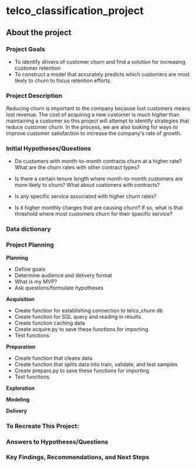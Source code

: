 # telco_classification_project

## About the project

### Project Goals

- To identify drivers of customer churn and find a solution for increasing customer retention
- To construct a model that accurately predicts which customers are most likely to churn to focus retention efforts

### Project Description

Reducing churn is important to the company because lost customers means lost revenue. The cost of acquiring a new customer is much higher than maintaining a customer so this project will attempt to identify strategies that reduce customer churn. In the process, we are also looking for ways to improve customer satisfaction to increase the company's rate of growth.

### Initial Hypotheses/Questions

- Do customers with month-to-month contracts churn at a higher rate? What are the churn rates with other contract types?

- Is there a certain tenure length where month-to-month customers are more likely to churn? What about customers with contracts?

- Is any specific service associated with higher churn rates?

- Is it higher monthly charges that are causing churn? If so, what is that threshold where most customers churn for their specific service?

### Data dictionary


### Project Planning

**Planning**

- Define goals
- Determine audience and delivery format
- What is my MVP?
- Ask questions/formulate hypotheses

**Acquisition**
- Create function for establishing connection to telco_churn db
- Create function for SQL query and reading in results
- Create function caching data
- Create acquire.py to save these functions for importing
- Test functions

**Preparation**
- Create function that cleans data
- Create function that splits data into train, validate, and test samples
- Create prepare.py to save these functions for importing
- Test functions

**Exploration**

**Modeling**

**Delivery**

### To Recreate This Project:

### Answers to Hypotheses/Questions

### Key Findings, Recommendations, and Next Steps

